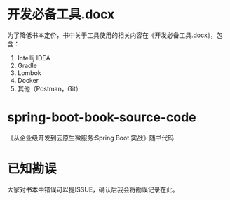 # 开发必备工具.docx
为了降低书本定价，书中关于工具使用的相关内容在《开发必备工具.docx》，包含：
1. Intellij IDEA
2. Gradle
3. Lombok
4. Docker
5. 其他（Postman，Git）

# spring-boot-book-source-code
《从企业级开发到云原生微服务:Spring Boot 实战》随书代码

# 已知勘误
大家对书本中错误可以提ISSUE，确认后我会将勘误记录在此。
